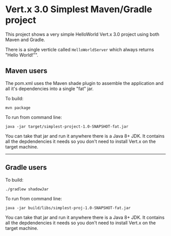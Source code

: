 # Vert.x 3.0 Simplest Maven/Gradle project

This project shows a very simple HelloWorld Vert.x 3.0 project using both Maven and Gradle.

There is a single verticle called `HelloWorldServer` which always returns "Hello World!"".

## Maven users

The pom.xml uses the Maven shade plugin to assemble the application and all it's dependencies into a single "fat" jar.

To build:

    mvn package

To run from command line:

    java -jar target/simplest-project-1.0-SNAPSHOT-fat.jar

You can take that jar and run it anywhere there is a Java 8+ JDK. It contains all the depdendencies it needs so you
don't need to install Vert.x on the target machine.

---

## Gradle users

To build:

    ./gradlew shadowJar

To run from command line:

    java -jar build/libs/simplest-proj-1.0-SNAPSHOT-fat.jar
    
You can take that jar and run it anywhere there is a Java 8+ JDK. It contains all the depdendencies it needs so you
don't need to install Vert.x on the target machine.
